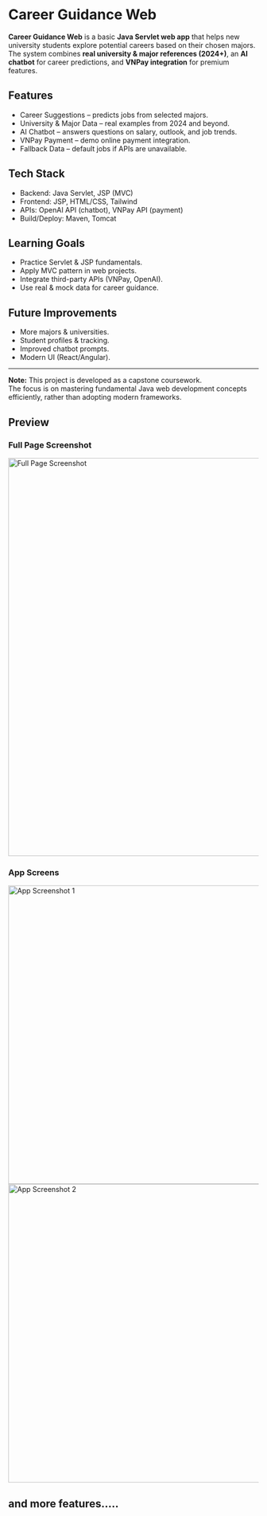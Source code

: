 # Career Guidance Web

**Career Guidance Web** is a basic **Java Servlet web app** that helps new university students explore potential careers based on their chosen majors.  
The system combines **real university & major references (2024+)**, an **AI chatbot** for career predictions, and **VNPay integration** for premium features.

## Features
- Career Suggestions – predicts jobs from selected majors.  
- University & Major Data – real examples from 2024 and beyond.  
- AI Chatbot – answers questions on salary, outlook, and job trends.  
- VNPay Payment – demo online payment integration.  
- Fallback Data – default jobs if APIs are unavailable.  

## Tech Stack
- Backend: Java Servlet, JSP (MVC)  
- Frontend: JSP, HTML/CSS, Tailwind  
- APIs: OpenAI API (chatbot), VNPay API (payment)  
- Build/Deploy: Maven, Tomcat  

## Learning Goals
- Practice Servlet & JSP fundamentals.  
- Apply MVC pattern in web projects.  
- Integrate third-party APIs (VNPay, OpenAI).  
- Use real & mock data for career guidance.  

## Future Improvements
- More majors & universities.  
- Student profiles & tracking.  
- Improved chatbot prompts.  
- Modern UI (React/Angular).  

---

**Note:** This project is developed as a capstone coursework.  
The focus is on mastering fundamental Java web development concepts efficiently, rather than adopting modern frameworks.


## Preview

### Full Page Screenshot
<img src="https://github.com/user-attachments/assets/7b61593b-8248-4198-91de-e8a629c16765" alt="Full Page Screenshot" width="800"/>

### App Screens
<img src="https://github.com/user-attachments/assets/89c0f3a3-a353-4e7d-b896-ea5951ddb72d" alt="App Screenshot 1" width="600"/>
<img src="https://github.com/user-attachments/assets/48af5230-2464-4469-9f40-17d050c3c589" alt="App Screenshot 2" width="600"/>

## and more features.....

